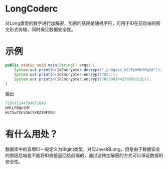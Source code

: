 # LongCoderc
对Long类型的数字进行加解密，加密的结果是随机字符，可用于ID在前后端的密文形式传输，同时保证数据安全性。

# 示例

```java
public static void main(String[] args) {
    System.out.println(IdEncrypter.decrypt("_pnOgexx_kECFpWMnYHg2A"));
    System.out.println(IdEncrypter.encrypt(705L));
    System.out.println(IdEncrypter.encrypt(708708144230092812L));
}
```
输出

```java
710541144794071040
UMlLFBQulMY
HLTXw7VLVGAtSYRZ1NFSSU
```

# 有什么用处？

数据库中的自增ID一般定义为Bigint类型，对应Java的Long，但是由于数据安全的原因后端是不能将ID直接返回给前端的，通过这种加解密的方式可以保证数据的安全性。
